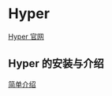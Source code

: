 # Hyper

[Hyper 官网](https://hyper.is/)

## Hyper 的安装与介绍

[简单介绍](http://www.caotama.com/2126224.html)



